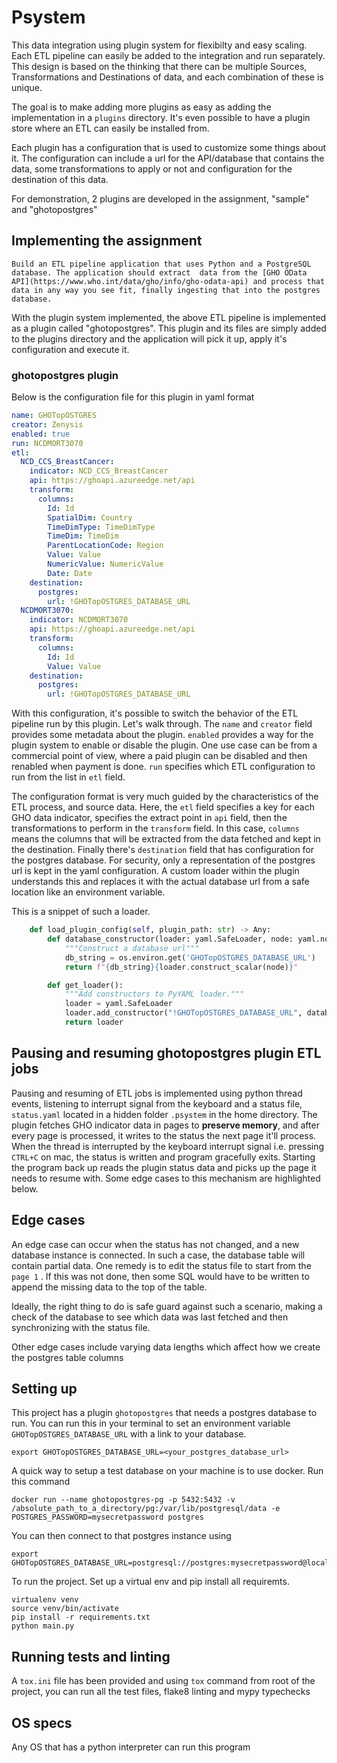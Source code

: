 # Psystem
This data integration using plugin system for flexibilty and easy scaling. Each ETL pipeline can easily be added to the integration and run separately. This design is based on the thinking that there can be multiple Sources, Transformations and Destinations of data, and each combination of these is unique.

The goal is to make adding more plugins as easy as adding the implementation in a `plugins` directory. It's even possible to have a plugin store where an ETL can easily be installed from.

Each plugin has a configuration that is used to customize some things about it. The configuration can include a url for the API/database that contains the data, some transformations to apply or not and configuration for the destination of this data. 

For demonstration, 2 plugins are developed in the assignment, "sample" and "ghotopostgres" 

## Implementing the assignment
``
Build an ETL pipeline application that uses Python and a PostgreSQL database. The application should extract  data from the [GHO OData API](https://www.who.int/data/gho/info/gho-odata-api) and process that data in any way you see fit, finally ingesting that into the postgres database.
``

With the plugin system implemented, the above ETL pipeline is implemented as a plugin called "ghotopostgres". This plugin and its files are simply added to the plugins directory and the application will pick it up, apply it's configuration and execute it.

### ghotopostgres plugin
Below is the configuration file for this plugin in yaml format
```yaml
name: GHOTopOSTGRES
creator: Zenysis
enabled: true
run: NCDMORT3070
etl:
  NCD_CCS_BreastCancer:
    indicator: NCD_CCS_BreastCancer
    api: https://ghoapi.azureedge.net/api
    transform:
      columns:
        Id: Id
        SpatialDim: Country
        TimeDimType: TimeDimType
        TimeDim: TimeDim
        ParentLocationCode: Region
        Value: Value
        NumericValue: NumericValue
        Date: Date
    destination:
      postgres:
        url: !GHOTopOSTGRES_DATABASE_URL
  NCDMORT3070:
    indicator: NCDMORT3070
    api: https://ghoapi.azureedge.net/api
    transform:
      columns:
        Id: Id
        Value: Value
    destination:
      postgres:
        url: !GHOTopOSTGRES_DATABASE_URL 

```
With this configuration, it's possible to switch the behavior of the ETL pipeline run by this plugin. Let's walk through. The `name` and `creator` field provides some metadata about the plugin. `enabled` provides a way for the plugin system to enable or disable the plugin. One use case can be from a commercial point of view, where a paid plugin can be disabled and then renabled when payment is done.
`run` specifies which ETL configuration to run from the list in `etl` field.

The configuration format is very much guided by the characteristics of the ETL process, and source data. Here, the `etl` field specifies a key for each GHO data indicator, specifies the extract point in `api` field, then the transformations to perform in the `transform` field. In this case, `columns` means the columns that will be extracted from the data fetched and kept in the destination. Finally there's `destination` field that has configuration for the postgres database. For security, only a representation of the postgres url is kept in the yaml configuration. A custom loader within the plugin understands this and replaces it with the actual database url from a safe location like an environment variable.

This is a snippet of such a loader.
```python
    def load_plugin_config(self, plugin_path: str) -> Any:
        def database_constructor(loader: yaml.SafeLoader, node: yaml.nodes.ScalarNode) -> str:
            """Construct a database url"""
            db_string = os.environ.get('GHOTopOSTGRES_DATABASE_URL')
            return f"{db_string}{loader.construct_scalar(node)}"

        def get_loader():
            """Add constructors to PyYAML loader."""
            loader = yaml.SafeLoader
            loader.add_constructor("!GHOTopOSTGRES_DATABASE_URL", database_constructor)
            return loader
```

## Pausing and resuming ghotopostgres plugin ETL jobs
Pausing and resuming of ETL jobs is implemented using python thread events, listening to interrupt signal from the keyboard and a status file, `status.yaml` located in a hidden folder `.psystem` in the home directory. The plugin fetches GHO indicator data in pages to **preserve memory**, and after every page is processed, it writes to the status the next page it'll process. When the thread is interrupted by the keyboard interrupt signal i.e. pressing `CTRL+C` on mac, the status is written and program gracefully exits. Starting the program back up reads the plugin status data and picks up the page it needs to resume with. Some edge cases to this mechanism are highlighted below.

## Edge cases
An edge case can occur when the status has not changed, and a new database instance is connected. In such a case, the database table will contain partial data. One remedy is to edit the status file to start from the `page 1` . If this was not done, then some SQL would have to be written to append the missing data to the top of the table.

Ideally, the right thing to do is safe guard against such a scenario, making a check of the database to see which data was last fetched and then synchronizing with the status file.
 
Other edge cases include varying data lengths which affect how we create the postgres table columns

## Setting up
This project has a plugin `ghotopostgres` that needs a postgres database to run. You can run this in your terminal to set an environment variable `GHOTopOSTGRES_DATABASE_URL` with a link to your database.
```
export GHOTopOSTGRES_DATABASE_URL=<your_postgres_database_url>
```

A quick way to setup a test database on your machine is to use docker. Run this command
```
docker run --name ghotopostgres-pg -p 5432:5432 -v /absolute_path_to_a_directory/pg:/var/lib/postgresql/data -e POSTGRES_PASSWORD=mysecretpassword postgres
```
You can then connect to that postgres instance using
```
export GHOTopOSTGRES_DATABASE_URL=postgresql://postgres:mysecretpassword@localhost:5432/postgres
```
To run the project. Set up a virtual env and pip install all requiremts.
```
virtualenv venv
source venv/bin/activate
pip install -r requirements.txt
python main.py
```


## Running tests and linting
A `tox.ini` file has been provided and using `tox` command from root of the project, you can run all the test files, flake8 linting and mypy typechecks

## OS specs
Any OS that has a python interpreter can run this program
